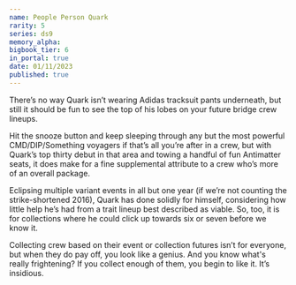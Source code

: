 ```yaml
---
name: People Person Quark
rarity: 5
series: ds9
memory_alpha:
bigbook_tier: 6
in_portal: true
date: 01/11/2023
published: true
---
```


There’s no way Quark isn’t wearing Adidas tracksuit pants underneath, but still it should be fun to see the top of his lobes on your future bridge crew lineups.

Hit the snooze button and keep sleeping through any but the most powerful CMD/DIP/Something voyagers if that’s all you’re after in a crew, but with Quark’s top thirty debut in that area and towing a handful of fun Antimatter seats, it does make for a fine supplemental attribute to a crew who’s more of an overall package.

Eclipsing multiple variant events in all but one year (if we’re not counting the strike-shortened 2016), Quark has done solidly for himself, considering how little help he’s had from a trait lineup best described as viable. So, too, it is for collections where he could click up towards six or seven before we know it.

Collecting crew based on their event or collection futures isn’t for everyone, but when they do pay off, you look like a genius. And you know what's really frightening? If you collect enough of them, you begin to like it. It’s insidious.
